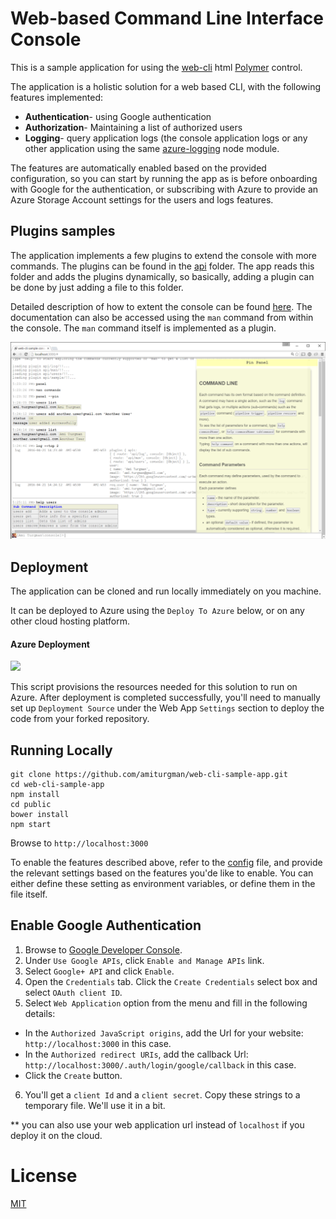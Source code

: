 
Web-based Command Line Interface Console
========================================
This is a sample application for using the [web-cli](https://github.com/amiturgman/web-cli) html [Polymer](https://www.polymer-project.org/1.0/) control. 

The application is a holistic solution for a web based CLI, with the following features implemented:

* **Authentication**- using Google authentication
* **Authorization**- Maintaining a list of authorized users
* **Logging**- query application logs (the console application logs or any other application using the same [azure-logging](https://github.com/amiturgman/azure-logging) node module.

The features are automatically enabled based on the provided configuration, so you can start by running the app as is before onboarding with Google for the authentication, or subscribing with Azure to provide an Azure Storage Account settings for the users and logs features.


Plugins samples
---------------
The application implements a few plugins to extend the console with more commands.
The plugins can be found in the [api](api) folder. The app reads this folder and adds the plugins dynamically, so basically, adding a plugin can be done by just adding a file to this folder.

Detailed description of how to extent the console can be found [here](https://github.com/amiturgman/aCLI/blob/master/docs/extend.md). 
The documentation can also be accessed using the `man` command from within the console. The `man` command itself is implemented as a plugin. 

![Example for the app](https://github.com/amiturgman/web-cli-sample-app/raw/master/images/demo.png "Screenshot")


Deployment
---------
The application can be cloned and run locally immediately on you machine. 

It can be deployed to Azure using the `Deploy To Azure` below, or on any other cloud hosting platform. 

#### Azure Deployment

<a href="https://portal.azure.com/#create/Microsoft.Template/uri/https%3A%2F%2Fraw.githubusercontent.com%2Famiturgman%2Fweb-cli-sample-app%2Fmaster%2Fazuredeploy.json" target="_blank">
    <img src="http://azuredeploy.net/deploybutton.png"/>
</a>

This script provisions the resources needed for this solution to run on Azure. 
After deployment is completed successfully, you'll need to manually set up `Deployment Source` under the Web App `Settings` section to deploy the code from your forked repository.


Running Locally
---------------

	git clone https://github.com/amiturgman/web-cli-sample-app.git
	cd web-cli-sample-app
	npm install
	cd public
	bower install
	npm start

Browse to `http://localhost:3000`


To enable the features described above, refer to the [config](config.js) file, and provide the relevant settings based on the features you'de like to enable.
You can either define these setting as environment variables, or define them in the file itself.


Enable Google Authentication
----------------------------
1. Browse to [Google Developer Console](https://console.developers.google.com/?pli=1). 
2. Under `Use Google APIs`, click `Enable and Manage APIs` link.
3. Select `Google+ API` and click `Enable`.
4. Open the `Credentials` tab. Click the `Create Credentials` select box and select `OAuth client ID`.
5. Select `Web Application` option from the menu and fill in the following details:
  * In the `Authorized JavaScript origins`, add the Url for your website: `http://localhost:3000` in this case.
  * In the `Authorized redirect URIs`, add the callback Url: `http://localhost:3000/.auth/login/google/callback` in this case.
  * Click the `Create` button.
6. You'll get a `client Id` and a `client secret`. Copy these strings to a temporary file. We'll use it in a bit.

** you can also use your web application url instead of `localhost` if you deploy it on the cloud.


# License
[MIT](LICENSE)


